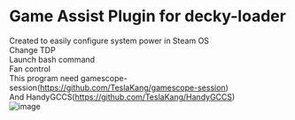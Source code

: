 # Game Assist Plugin for decky-loader
Created to easily configure system power in Steam OS<br>
Change TDP<br>
Launch bash command<br>
Fan control<br>
This program need gamescope-session(https://github.com/TeslaKang/gamescope-session)<br>
And HandyGCCS(https://github.com/TeslaKang/HandyGCCS)<br>
![image](https://github.com/TeslaKang/GameAssistSteamOS/assets/82138730/91170247-13c9-413b-ab18-6e4ea38564f7)
